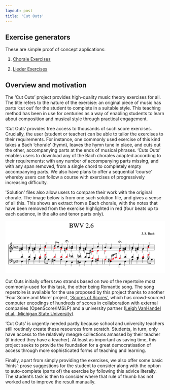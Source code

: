 ```yaml
---
layout: post
title: 'Cut Outs'
---
```


## Exercise generators

These are simple proof of concept applications:

1. [Chorale Exercises](/apps/chorales)

2. [Lieder Exercises](/apps/lieder)

## Overview and motivation

The ‘Cut Outs’ project provides high-quality music theory exercises for all.
The title refers to the nature of the exercise: an original piece of music has parts ‘cut out’ for the student to complete in a suitable style.
This teaching method has been in use for centuries as a way of enabling students to learn about composition and musical style through practical engagement.

‘Cut Outs’ provides free access to thousands of such score exercises.
Crucially, the user (student or teacher) can be able to tailor the exercises to their requirements.
For instance, one commonly used exercise of this kind takes a Bach ‘chorale’ (hymn), leaves the hymn tune in place, and cuts out the other, accompanying parts at the ends of musical phrases.
‘Cuts Outs’ enables users to download any of the Bach chorales adapted according to their requirements: with any number of accompanying parts missing, and with any span removed, from a single chord to completely empty accompanying parts.
We also have plans to offer a sequential ‘course’ whereby users can follow a course with exercises of progressively increasing difficulty.

'Solution' files also allow users to compare their work with the original chorale.
The image below is from one such solution file, and gives a sense of all this.
This shows an extract from a Bach chorale, with the notes that have been removed from the exercise highlighted in red (four beats up to each cadence, in the alto and tenor parts only).
<div class="image-collection">
    <img src="/images/CutOutChorale.png" alt="CutOuts Chorale Example" width="580">
</div>

Cut Outs initially offers two strands based on two of the repertoire most commonly-used for this task, the other being Romantic song.
The song repertoire is available for the use proposed by this project thanks to another ‘Four Score and More’ project, [‘Scores of Scores’](/scores-of-scores), which has crowd-sourced computer encodings of hundreds of scores in collaboration with external companies (OpenScore/IMSLP) and a university partner ([Leigh VanHandel et al., Michigan State University](http://www.music.msu.edu/faculty/profile/leigh)).

‘Cut Outs’ is urgently needed partly because school and university teachers still routinely create these resources from scratch. Students, in turn, only have access to the relatively meagre collections amassed by their teacher (if indeed they have a teacher). At least as important as saving time, this project seeks to provide the foundation for a great democratisation of access through more sophisticated forms of teaching and learning.

Finally, apart from simply providing the exercises, we also offer some basic ‘hints’: prose suggestions for the student to consider along with the option to auto-complete (parts of) the exercise by following this advice literally.
The student’s task is then to consider where that rule of thumb has not worked and to improve the result manually.
